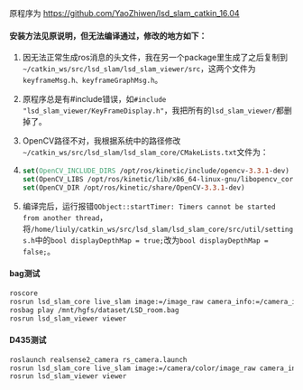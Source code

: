原程序为 https://github.com/YaoZhiwen/lsd_slam_catkin_16.04 

#### 安装方法见原说明，但无法编译通过，修改的地方如下：

1. 因无法正常生成ros消息的头文件，我在另一个package里生成了之后复制到`~/catkin_ws/src/lsd_slam/lsd_slam_viewer/src`，这两个文件为`keyframeMsg.h、keyframeGraphMsg.h`。

2. 原程序总是有#include错误，如`#include "lsd_slam_viewer/KeyFrameDisplay.h"`，我把所有的`lsd_slam_viewer/`都删掉了。

3. OpenCV路径不对，我根据系统中的路径修改`~/catkin_ws/src/lsd_slam/lsd_slam_core/CMakeLists.txt`文件为：

4. ```cmake
   set(OpenCV_INCLUDE_DIRS /opt/ros/kinetic/include/opencv-3.3.1-dev)
   set(OpenCV_LIBS /opt/ros/kinetic/lib/x86_64-linux-gnu/libopencv_core3.so.3.3.1 /opt/ros/kinetic/lib/x86_64-linux-gnu/libopencv_imgproc3.so.3.3.1 /opt/ros/kinetic/lib/x86_64-linux-gnu/libopencv_highgui3.so.3.3.1 /opt/ros/kinetic/lib/x86_64-linux-gnu/libopencv_calib3d3.so.3.3.1)
   set(OpenCV_DIR /opt/ros/kinetic/share/OpenCV-3.3.1-dev)
   ```

5. 编译完后，运行报错`QObject::startTimer: Timers cannot be started from another thread`，将`/home/liuly/catkin_ws/src/lsd_slam/lsd_slam_core/src/util/settings.h`中的`bool displayDepthMap = true;`改为`bool displayDepthMap = false;`。

#### bag测试

```sh
roscore
rosrun lsd_slam_core live_slam image:=/image_raw camera_info:=/camera_info
rosbag play /mnt/hgfs/dataset/LSD_room.bag
rosrun lsd_slam_viewer viewer
```

#### D435测试

```sh
roslaunch realsense2_camera rs_camera.launch
rosrun lsd_slam_core live_slam image:=/camera/color/image_raw camera_info:=/camera/cocolor/camera_info
rosrun lsd_slam_viewer viewer
```


